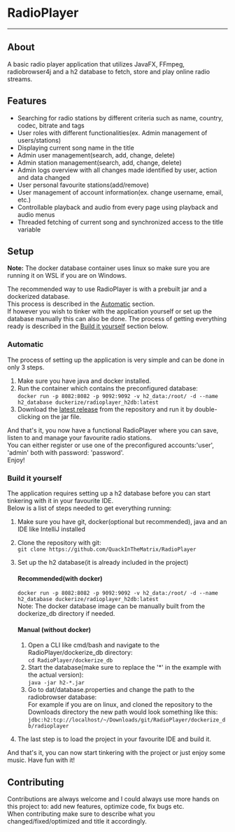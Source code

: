 # RadioPlayer
<hr/>

## About
A basic radio player application that utilizes JavaFX, FFmpeg, radiobrowser4j and a h2 database to fetch, store and
play online radio streams.

## Features
* Searching for radio stations by different criteria such as name, country, codec, bitrate and tags
* User roles with different functionalities(ex. Admin management of users/stations)
* Displaying current song name in the title
* Admin user management(search, add, change, delete)
* Admin station management(search, add, change, delete)
* Admin logs overview with all changes made identified by user, action and data changed
* User personal favourite stations(add/remove)
* User management of account information(ex. change username, email, etc.)
* Controllable playback and audio from every page using playback and audio menus
* Threaded fetching of current song and synchronized access to the title variable

## Setup
<b>Note:</b> The docker database container uses linux so make sure you are running it on WSL if you are on Windows.

The recommended way to use RadioPlayer is with a prebuilt jar and a dockerized database.<br/>
This process is described in the [Automatic](#Automatic) section.<br/>
If however you wish to tinker with the application yourself or set up the database manually this can also be done.
The process of getting everything ready is described in the [Build it yourself](#Build-it-yourself) section below.

### Automatic
The process of setting up the application is very simple and can be done in only 3 steps.<br/>
1. Make sure you have java and docker installed.
2. Run the container which contains the preconfigured database:<br>
    `docker run -p 8082:8082 -p 9092:9092 -v h2_data:/root/ -d --name h2_database duckerize/radioplayer_h2db:latest`
3. Download the <a href="https://github.com/QuackInTheMatrix/RadioPlayer/releases">latest  release</a> from the repository and run it by double-clicking on the jar file.

And that's it, you now have a functional RadioPlayer where you can save, listen to and manage your favourite radio stations.<br/>
You can either register or use one of the preconfigured accounts:'user', 'admin' both with password: 'password'.<br/>
Enjoy!<br>

### Build it yourself
The application requires setting up a h2 database before you can start tinkering with it in your favourite IDE.<br/>
Below is a list of steps needed to get everything running:

1. Make sure you have git, docker(optional but recommended), java and an IDE like IntelliJ installed
2. Clone the repository with git:<br>
   `git clone https://github.com/QuackInTheMatrix/RadioPlayer`
3. Set up the h2 database(it is already included in the project)<br/>
   #### Recommended(with docker)
   `docker run -p 8082:8082 -p 9092:9092 -v h2_data:/root/ -d --name h2_database duckerize/radioplayer_h2db:latest`<br/>
    Note: The docker database image can be manually built from the dockerize_db directory if needed.
    
    #### Manual (without docker)
    1. Open a CLI like cmd/bash and navigate to the RadioPlayer/dockerize_db directory:<br/>
        `cd RadioPlayer/dockerize_db`
    2. Start the database(make sure to replace the '*' in the example with the actual version):<br/>
        `java -jar h2-*.jar`
    3. Go to dat/database.properties and change the path to the radiobrowser database:<br/>
       For example if you are on linux, and cloned the repository to the Downloads directory the new path would look 
       something like this: <br/>
       `jdbc:h2:tcp://localhost/~/Downloads/git/RadioPlayer/dockerize_db/radioplayer`
4. The last step is to load the project in your favourite IDE and build it.

And that's it, you can now start tinkering with the project or just enjoy some music. Have fun with it!

## Contributing
Contributions are always welcome and I could always use more hands on this project to: add new features, optimize code, 
fix bugs etc.<br/>
When contributing make sure to describe what you changed/fixed/optimized and title it accordingly.